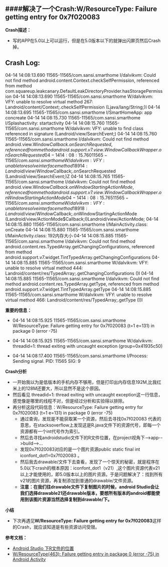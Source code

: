 ####解决了一个Crash:W/ResourceType: Failure getting entry for 0x7f020083
----

**Crash描述：**

-  写的APP在5.0以上可以运行，但是在5.0版本以下的就弹出闪屏页然后Crash掉。



**Crash Log:**
----
04-14 14:08:13.690 11565-11565/com.sansi.smarthome I/dalvikvm: Could not find method android.content.Context.checkSelfPermission, referenced from method com.squareup.leakcanary.DefaultLeakDirectoryProvider.hasStoragePermission
04-14 14:08:13.690 11565-11565/com.sansi.smarthome W/dalvikvm: VFY: unable to resolve virtual method 267: Landroid/content/Context;.checkSelfPermission (Ljava/lang/String;)I
04-14 14:08:13.695 11565-11565/com.sansi.smarthome I/SmartHomeApp: app concreate
04-14 14:08:15.730 11565-11565/com.sansi.smarthome I/Splashactivity: startactivity
04-14 14:08:15.760 11565-11565/com.sansi.smarthome W/dalvikvm: VFY: unable to find class referenced in signature (Landroid/view/SearchEvent;)
04-14 14:08:15.760 11565-11565/com.sansi.smarthome I/dalvikvm: Could not find method android.view.Window$Callback.onSearchRequested, referenced from method android.support.v7.view.WindowCallbackWrapper.onSearchRequested
04-14 14:08:15.760 11565-11565/com.sansi.smarthome W/dalvikvm: VFY: unable to resolve interface method 18914: Landroid/view/Window$Callback;.onSearchRequested (Landroid/view/SearchEvent;)Z
04-14 14:08:15.765 11565-11565/com.sansi.smarthome I/dalvikvm: Could not find method android.view.Window$Callback.onWindowStartingActionMode, referenced from method android.support.v7.view.WindowCallbackWrapper.onWindowStartingActionMode
04-14 14:08:15.765 11565-11565/com.sansi.smarthome W/dalvikvm: VFY: unable to resolve interface method 18918: Landroid/view/Window$Callback;.onWindowStartingActionMode (Landroid/view/ActionMode$Callback;I)Landroid/view/ActionMode;
04-14 14:08:15.880 11565-11565/com.sansi.smarthome I/MainActivity.class: onCreate
04-14 14:08:15.880 11565-11565/com.sansi.smarthome I/MainActivity.class: 192内存大小
04-14 14:08:15.885 11565-11565/com.sansi.smarthome I/dalvikvm: Could not find method android.content.res.TypedArray.getChangingConfigurations, referenced from method android.support.v7.widget.TintTypedArray.getChangingConfigurations
04-14 14:08:15.885 11565-11565/com.sansi.smarthome W/dalvikvm: VFY: unable to resolve virtual method 444: Landroid/content/res/TypedArray;.getChangingConfigurations ()I
04-14 14:08:15.885 11565-11565/com.sansi.smarthome I/dalvikvm: Could not find method android.content.res.TypedArray.getType, referenced from method android.support.v7.widget.TintTypedArray.getType
04-14 14:08:15.885 11565-11565/com.sansi.smarthome W/dalvikvm: VFY: unable to resolve virtual method 466: Landroid/content/res/TypedArray;.getType (I)I


**重要的信息：**

 -  04-14 14:08:15.925 11565-11565/com.sansi.smarthome W/ResourceType: Failure getting entry for 0x7f020083 (t=1 e=131) in package 0 (error -75)
-  04-14 14:08:15.925 11565-11565/com.sansi.smarthome W/dalvikvm: threadid=1: thread exiting with uncaught exception (group=0x41935c50)

-  04-14 14:08:17.400 11565-11565/com.sansi.smarthome I/Process: Sending signal. PID: 11565 SIG: 9

**Crash分析**

-  一开始我以为是低版本的手机内存不够用，但是打印出内存信息192M,比我红米上的128M还要大，所以显然不是这个原因。
- 然后看见  threadid=1: thread exiting with uncaught exception这一行信息，感觉像是哪里的线程不对，但是经过分析和实验得以排除。
- 再分析这段代码信息：W/ResourceType: Failure getting entry for 0x7f020083 (t=1 e=131) in package 0 (error -75)
	- 通过查询，发现是不能获取某一个资源，然后去寻找0x7f020083 代表的意思，在stacksoverflow上发现这是R.java文件下的资源代号，即每一个资源都有一个int代号作为索引。
	- 然后去寻找androidstudio文件下的R文件位置，在project视角下-->app-->build-->...
	- 发现0x7f020083对应的是一个图片资源public static final int iconfont_dot1=0x7f020083 。
	- 然后我去drawable/文件下去查看，发现了一个惊天的秘密，就是程序在5.0以下crash的根本原因：iconfont_dot1（v21）,这个图片资源代表v21以上才能使用的，即5.0版本以上的图片资源。于是问题解决了：找到所有v21的图片资源，再复制添加到普通的drawable/文件资源。
	- **注意：在我们往drawable文件下复制图片的时候，android Studio会让我们选择drawable21还drawable版本，要想所有版本的android都能使用到该图片资源当然选择复制到drawable/下。**

**小结**

-  下次再遇见**W/ResourceType: Failure getting entry for 0x7f020083**这样的Crash，就应该知道是有些资源访问受限。

**参考文档：**

-  [Android Studio 下R文件的位置](http://bbs.csdn.net/topics/391052139)
-  [W/ResourceType(463): Failure getting entry in package 0 (error -75) in Android Activity](http://resourcetype.android.codesolution.site/478385-9171-resourcetype-463-failure-getting-entry-package-error-android-activity.html)
